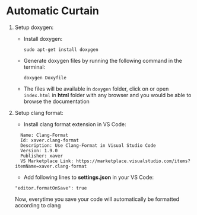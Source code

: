 # Automatic Curtain

1. Setup doxygen:
   - Install doxygen:
      ```
      sudo apt-get install doxygen
      ```
   - Generate doxygen files by running the following command in the terminal:
      ```
      doxygen Doxyfile
      ```
    - The files will be available in `doxygen` folder, click on or open `index.html` in **html** folder with any browser and you would be able to browse the documentation


2. Setup clang format:
   - Install clang format extension in VS Code: 
    ```
      Name: Clang-Format
      Id: xaver.clang-format
      Description: Use Clang-Format in Visual Studio Code
      Version: 1.9.0
      Publisher: xaver
      VS Marketplace Link: https://marketplace.visualstudio.com/items?itemName=xaver.clang-format
    ```
   - Add following lines to **settings.json** in your VS Code:
    ```
    "editor.formatOnSave": true
    ```
    Now, everytime you save your code will automatically be formatted according to clang